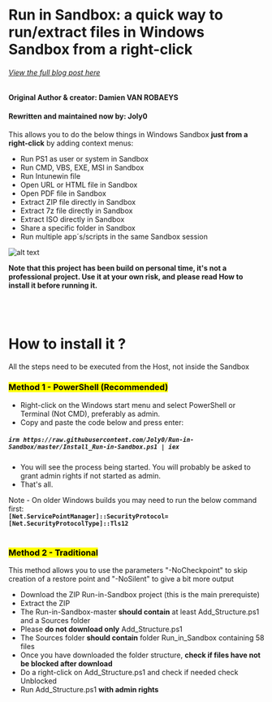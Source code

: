 # Run in Sandbox: a quick way to run/extract files in Windows Sandbox from a right-click
###### *[View the full blog post here](https://www.systanddeploy.com/2023/06/runinsandbox-quick-way-to-runextract.html)*

#### Original Author & creator: Damien VAN ROBAEYS
#### Rewritten and maintained now by: Joly0

This allows you to do the below things in Windows Sandbox **just from a right-click** by adding context menus:
- Run PS1 as user or system in Sandbox
- Run CMD, VBS, EXE, MSI in Sandbox
- Run Intunewin file
- Open URL or HTML file in Sandbox
- Open PDF file in Sandbox
- Extract ZIP file directly in Sandbox
- Extract 7z file directly in Sandbox
- Extract ISO directly in Sandbox
- Share a specific folder in Sandbox
- Run multiple app´s/scripts in the same Sandbox session

![alt text](https://github.com/damienvanrobaeys/Run-in-Sandbox/blob/master/ps1_system.gif)

**Note that this project has been build on personal time, it's not a professional project. Use it at your own risk, and please read How to install it before running it.**
<br/>
<br/>
<br/>
<br/>

# How to install it ?
All the steps need to be executed from the Host, not inside the Sandbox

### <mark>__Method 1 - PowerShell (Recommended)__</mark>
-   Right-click on the Windows start menu and select PowerShell or Terminal (Not CMD), preferably as admin.
-   Copy and paste the code below and press enter:
##### __`irm https://raw.githubusercontent.com/Joly0/Run-in-Sandbox/master/Install_Run-in-Sandbox.ps1 | iex`__
-   You will see the process being started. You will probably be asked to grant admin rights if not started as admin.
-   That's all.

Note - On older Windows builds you may need to run the below command first: \
__`[Net.ServicePointManager]::SecurityProtocol=[Net.SecurityProtocolType]::Tls12`__
<br/>
<br/>

### <mark>__Method 2 - Traditional__</mark>
This method allows you to use the parameters "-NoCheckpoint" to skip creation of a restore point and "-NoSilent" to give a bit more output
- Download the ZIP Run-in-Sandbox project (this is the main prerequiste)
- Extract the ZIP
- The Run-in-Sandbox-master **should contain** at least Add_Structure.ps1  and a Sources folder
- Please **do not download only** Add_Structure.ps1
- The Sources folder **should contain** folder Run_in_Sandbox containing 58 files
- Once you have downloaded the folder structure, **check if files have not be blocked after download**
- Do a right-click on Add_Structure.ps1 and check if needed check Unblocked
- Run Add_Structure.ps1 **with admin rights**
<br/>
